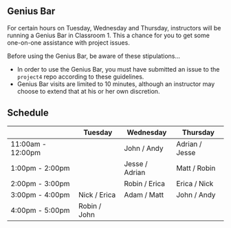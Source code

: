 ## Genius Bar

For certain hours on Tuesday, Wednesday and Thursday, instructors will be running a Genius Bar in Classroom 1. This a chance for you to get some one-on-one assistance with project issues.

Before using the Genius Bar, be aware of these stipulations...

* In order to use the Genius Bar, you must have submitted an issue to the `project4` repo according to these guidelines.
* Genius Bar visits are limited to 10 minutes, although an instructor may choose to extend that at his or her own discretion.

## Schedule

|                   |   Tuesday    |    Wednesday   |    Thursday    |
|-------------------|--------------|----------------|----------------|
| 11:00am - 12:00pm |              | John / Andy    | Adrian / Jesse |
|  1:00pm - 2:00pm  |              | Jesse / Adrian | Matt / Robin   |
|  2:00pm - 3:00pm  |              | Robin / Erica  | Erica / Nick   |
|  3:00pm - 4:00pm  | Nick / Erica | Adam / Matt    | John / Andy    |
|  4:00pm - 5:00pm  | Robin / John |                |                |
